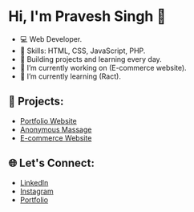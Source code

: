 # Hi, I'm Pravesh Singh 👋

- 💻 Web Developer.
- 🌟 Skills: HTML, CSS, JavaScript, PHP.
- 🚀 Building projects and learning every day.
- 🔭 I’m currently working on (E-commerce website).
- 🌱 I’m currently learning (Ract).
<!--- 🤔 I’m looking for help.-->

## 🌟 Projects:
- [Portfolio Website](https://#.com)
- [Anonymous Massage](https://pravesh.lovestoblog.com/Anonymous/anonymous.html)
- [E-commerce Website](https://pravesh.lovestoblog.com/Shop/shop.php)

## 🌐 Let's Connect:
- [LinkedIn](https://www.linkedin.com/in/praveshpatel?trk=contact-info)
- [Instagram](https://www.instagram.com/iapravesh?igsh=bTY2cjNoY2N2amc2)
- [Portfolio](https://pravesh.lovestoblog.com)


<!--
**iapravesh/iapravesh** is a ✨ _special_ ✨ repository because its `README.md` (this file) appears on your GitHub profile.

Here are some ideas to get you started:
-->


<!-- 👯 I’m looking to collaborate on ... --> 
<!-- 💬 Ask me about ...
- 📫 How to reach me: ...
- 😄 Pronouns: ...
- ⚡ Fun fact: ...-->

